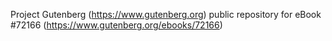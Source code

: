 Project Gutenberg (https://www.gutenberg.org) public repository
for eBook #72166 (https://www.gutenberg.org/ebooks/72166)
